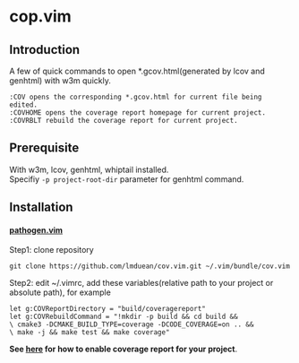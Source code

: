 cop.vim
=======
Introduction
------------
A few of quick commands to open \*.gcov.html(generated by lcov and genhtml) with w3m quickly.  
```
:COV opens the corresponding *.gcov.html for current file being edited.  
:COVHOME opens the coverage report homepage for current project.  
:COVRBLT rebuild the coverage report for current project.  
```

Prerequisite  
------------
With w3m, lcov, genhtml, whiptail installed.  
Specifiy `-p project-root-dir` parameter for genhtml command.  

Installation  
------------
#### [pathogen.vim](https://github.com/tpope/vim-pathogen)
Step1: clone repository
```
git clone https://github.com/lmduean/cov.vim.git ~/.vim/bundle/cov.vim
```
Step2: edit ~/.vimrc, add these variables(relative path to your project or absolute path), for example  
```
let g:COVReportDirectory = "build/coveragereport"  
let g:COVRebuildCommand = "!mkdir -p build && cd build &&  
\ cmake3 -DCMAKE_BUILD_TYPE=coverage -DCODE_COVERAGE=on .. &&  
\ make -j && make test && make coverage"
```
**See [here](https://code.cor-lab.de/projects/rsc/repository/revisions/master/entry/cmake/Modules/EnableCoverageReport.cmake) for how to enable coverage report for your project**.

